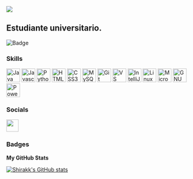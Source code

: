 ![](https://user-images.githubusercontent.com/18350557/176309783-0785949b-9127-417c-8b55-ab5a4333674e.gif)

Estudiante universitario.
---------------------------------------


<!--- <a href="https://www.twitter.com/Shirak_2045" target="_blank" rel="noreferrer"><img
src="https://img.shields.io/twitter/follow/Shirak_2045?logo=twitter&style=for-the-badge&color=0891b2&labelColor=1c1917"
/></a> <a href="https://www.github.com/Shirakk" target="_blank" rel="noreferrer"><img
src="https://img.shields.io/github/followers/Shirakk?logo=github&style=for-the-badge&color=0891b2&labelColor=1c1917" /></a> 
--->
![Badge](https://bit.ly/icom-badge)

### Skills

<p align="left">
<a href="https://www.java.com" target="_blank" rel="noreferrer"><img src="https://cdn.svglogos.dev/logos/java.svg" width="36" height="36" alt="Java" title="Java"/></a>
<a href="https://developer.mozilla.org/en-US/docs/Web/JavaScript" target="_blank" rel="noreferrer"><img src="https://cdn.svglogos.dev/logos/javascript.svg" width="36" height="36" alt="Javascript" title="JavaScript"/></a>
<a href="https://www.python.org/" target="_blank" rel="noreferrer"><img src="https://cdn.svglogos.dev/logos/python.svg" width="36" height="36" alt="Python" title="Python"/></a>
<a href="https://developer.mozilla.org/en-US/docs/Glossary/HTML5" target="_blank" rel="noreferrer"><img src="https://cdn.svglogos.dev/logos/html-5.svg" width="36" height="36" alt="HTML5" title="HTML5"/></a>
<a href="https://www.w3.org/TR/CSS/#css" target="_blank" rel="noreferrer"><img src="https://cdn.svglogos.dev/logos/css-3.svg" width="36" height="36" alt="CSS3" title="CSS3"/></a>
<a href="https://www.mysql.com/" target="_blank" rel="noreferrer"><img src="https://cdn.svglogos.dev/logos/mysql-icon.svg" width="36" height="36" alt="MySQL" title="MySQL"/></a>
<a href="https://git-scm.com/" target="_blank" rel="noreferrer"><img src="https://cdn.svglogos.dev/logos/git-icon.svg" width="36" height="36" alt="Git" title="Git"/></a>
<a href="https://code.visualstudio.com/" target="_blank" rel="noreferrer"><img src="https://cdn.worldvectorlogo.com/logos/visual-studio-code-1.svg" width="36" height="36" alt="VS Code" title="VS Code"/></a>
<a href="https://www.jetbrains.com/idea/" target="_blank" rel="noreferrer"><img src="https://cdn.svglogos.dev/logos/intellij-idea.svg" width="36" height="36" alt="IntelliJ IDEA" title="IntelliJ IDEA"/></a>  
<a href="https://www.linux.org" target="_blank" rel="noreferrer"><img src="https://cdn.svglogos.dev/logos/linux-tux.svg" width="36" height="36" alt="Linux" title="Linux"/></a>
<a href="https://www.microsoft.com/en-us/windows/?r=1" target="_blank" rel="noreferrer"><img src="https://cdn.svglogos.dev/logos/microsoft-windows-icon.svg" width="36" height="36" alt="Microsoft Windows" title="Windows"/></a>
<a href="https://www.gnu.org/software/bash/" target="_blank" rel="noreferrer"><img src="https://cdn.svglogos.dev/logos/bash-icon.svg" width="36" height="36" alt="GNU Bash" title="GNU Bash"/></a> 
<a href="https://learn.microsoft.com/en-us/powershell/?view=powershell-7.5" target="_blank" rel="noreferrer"><img src="https://cdn.worldvectorlogo.com/logos/powershell.svg" width="36" height="36" alt="PowerShell" title="PowerShell"/></a>
</p>


### Socials

<p align="left"><a href="https://www.linkedin.com/in/santiago-catriman/" target="_blank" rel="noreferrer"> <picture> <source media="(prefers-color-scheme: dark)" srcset="https://cdn.svglogos.dev/logos/linkedin-icon.svg" /> <source media="(prefers-color-scheme: light)" srcset="https://cdn.svglogos.dev/logos/linkedin-icon.svg" /> <img src="https://cdn.svglogos.dev/logos/linkedin-icon.svg" width="32" height="32" /> </picture> </a></p>

### Badges

<b>My GitHub Stats</b>

<a href="http://www.github.com/Shirakk"><img src="https://github-readme-stats.vercel.app/api?username=Shirakk&show_icons=true&hide=&count_private=true&title_color=84cc16&text_color=ffffff&icon_color=84cc16&bg_color=1c1917&hide_border=true&show_icons=true" alt="Shirakk's GitHub stats" /></a>

<!---
<a href="http://www.github.com/Shirakk"><img src="https://github-readme-streak-stats.herokuapp.com/?user=Shirakk&stroke=ffffff&background=1c1917&ring=84cc16&fire=84cc16&currStreakNum=ffffff&currStreakLabel=84cc16&sideNums=ffffff&sideLabels=ffffff&dates=ffffff&hide_border=true" /></a>
--->

<!---
<a href="http://www.github.com/Shirakk"><img src="https://github-readme-activity-graph.cyclic.app/graph?username=Shirakk&bg_color=1c1917&color=ffffff&line=facc15&point=ffffff&area_color=1c1917&area=true&hide_border=true&custom_title=GitHub%20Commits%20Graph" alt="GitHub Commits Graph" /></a>
--->
